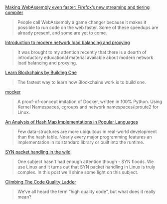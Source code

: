 [Making WebAssembly even faster: Firefox’s new streaming and tiering compiler](https://hacks.mozilla.org/2018/01/making-webassembly-even-faster-firefoxs-new-streaming-and-tiering-compiler/?utm_source=hackernewsletter&utm_medium=email&utm_term=code)

> People call WebAssembly a game changer because it makes it possible to run code on the web faster. Some of these speedups are already present, and some are yet to come.

[Introduction to modern network load balancing and proxying](https://blog.envoyproxy.io/introduction-to-modern-network-load-balancing-and-proxying-a57f6ff80236)

> It was brought to my attention recently that there is a dearth of introductory educational material available about modern network load balancing and proxying. 

[Learn Blockchains by Building One](https://hackernoon.com/learn-blockchains-by-building-one-117428612f46)
> The fastest way to learn how Blockchains work is to build one.

[mocker](https://github.com/tonybaloney/mocker)

> A proof-of-concept imitation of Docker, written in 100% Python. Using Kernel Namespaces, cgroups and network namespaces/iproute2 for Linux.

[An Analysis of Hash Map Implementations in Popular Languages](https://rcoh.me/posts/hash-map-analysis/)

> Few data-structures are more ubiquitous in real-world development than the hash table. Nearly every major programming features an implementation in its standard library or built into the runtime. 

[SYN packet handling in the wild](https://blog.cloudflare.com/syn-packet-handling-in-the-wild/)

> One subject hasn't had enough attention though - SYN floods. We use Linux and it turns out that SYN packet handling in Linux is truly complex. In this post we'll shine some light on this subject.

[Climbing The Code Quality Ladder](https://medium.freecodecamp.org/climbing-the-code-quality-ladder-babd3198e6e2)

> We’ve all heard the term “high quality code”, but what does it really mean?